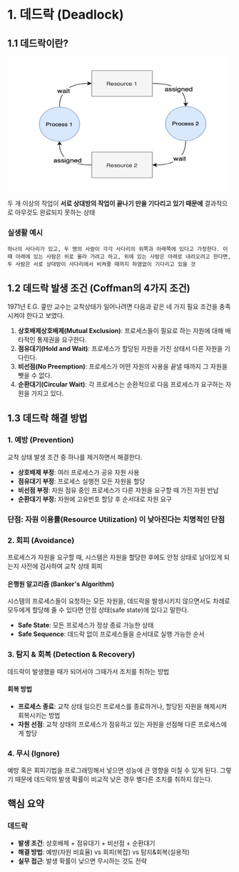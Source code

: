 # 1. 데드락 (Deadlock)

## 1.1 데드락이란?

<img src="images\데드락.png" width="500" height="300"/>

두 개 이상의 작업이 **서로 상대방의 작업이 끝나기 만을 기다리고 있기 때문에** 결과적으로 아무것도 완료되지 못하는 상태

### 실생활 예시

```
하나의 사다리가 있고, 두 명의 사람이 각각 사다리의 위쪽과 아래쪽에 있다고 가정한다. 이때 아래에 있는 사람은 위로 올라 가려고 하고, 위에 있는 사람은 아래로 내려오려고 한다면, 두 사람은 서로 상대방이 사다리에서 비켜줄 때까지 하염없이 기다리고 있을 것
```

## 1.2 데드락 발생 조건 (Coffman의 4가지 조건)

1971년 E.G. 콮만 교수는 교착상태가 일어나려면 다음과 같은 네 가지 필요 조건을 충족시켜야 한다고 보였다.

1. **상호배제상호배제(Mutual Exclusion)**: 프로세스들이 필요로 하는 자원에 대해 배타적인 통제권을 요구한다.
2. **점유대기(Hold and Wait)**: 프로세스가 할당된 자원을 가진 상태서 다른 자원을 기다린다.
3. **비선점(No Preemption)**: 프로세스가 어떤 자원의 사용을 끝낼 때까지 그 자원을 뺏을 수 없다.
4. **순환대기(Circular Wait)**: 각 프로세스는 순환적으로 다음 프로세스가 요구하는 자원을 가지고 있다.

## 1.3 데드락 해결 방법

### 1. 예방 (Prevention)

교착 상태 발생 조건 중 하나를 제거하면서 해결한다.

- **상호배제 부정**: 여러 프로세스가 공유 자원 사용
- **점유대기 부정**: 프로세스 실행전 모든 자원을 할당
- **비선점 부정**: 자원 점유 중인 프로세스가 다른 자원을 요구할 때 가진 자원 반납
- **순환대기 부정:** 자원에 고유번호 할당 후 순서대로 자원 요구

### **단점**: 자원 이용률(Resource Utilization) 이 낮아진다는 치명적인 단점

### 2. 회피 (Avoidance)

프로세스가 자원을 요구할 때, 시스템은 자원을 할당한 후에도 안정 상태로 남아있게 되는지 사전에 검사하여 교착 상태 회피

#### 은행원 알고리즘 (Banker's Algorithm)

시스템의 프로세스들이 요청하는 모든 자원을, 데드락을 발생시키지 않으면서도 차례로 모두에게 할당해 줄 수 있다면 안정 상태(safe state)에 있다고 말한다.

- **Safe State**: 모든 프로세스가 정상 종료 가능한 상태
- **Safe Sequence**: 데드락 없이 프로세스들을 순서대로 실행 가능한 순서

### 3. 탐지 & 회복 (Detection & Recovery)

데드락이 발생했을 때가 되어서야 그때가서 조치를 취하는 방법

#### 회복 방법

- **프로세스 종료**: 교착 상태 일으킨 프로세스를 종료하거나, 할당된 자원을 해제시켜 회복시키는 방법
- **자원 선점**: 교착 상태의 프로세스가 점유하고 있는 자원을 선점해 다른 프로세스에게 할당

### 4. 무시 (Ignore)

예방 혹은 회피기법을 프로그래밍해서 넣으면 성능에 큰 영향을 미칠 수 있게 된다. 그렇기 때문에 데드락의 발생 확률이 비교적 낮은 경우 별다른 조치를 취하지 않는다.

## 핵심 요약

### 데드락

- **발생 조건**: 상호배제 + 점유대기 + 비선점 + 순환대기
- **해결 방법**: 예방(자원 비효율) vs 회피(복잡) vs 탐지&회복(실용적)
- **실무 접근**: 발생 확률이 낮으면 무시하는 것도 전략
